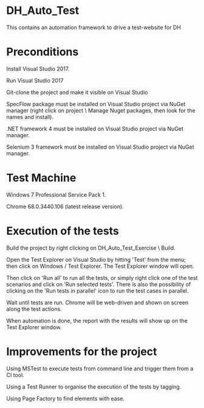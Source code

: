 # DH_Auto_Test
This contains an automation framework to drive a test-website for DH

# Preconditions

Install Visual Studio 2017.

Run Visual Studio 2017

Git-clone the project and make it visible on Visual Studio

SpecFlow package must be installed on Visual Studio project via NuGet manager (right click on project \ Manage Nuget packages, then look for the names and install).

.NET framework 4 must be installed on Visual Studio project via NuGet manager.

Selenium 3 framework must be installed on Visual Studio project via NuGet manager.

# Test Machine

Windows 7 Professional Service Pack 1.

Chrome 68.0.3440.106 (latest release version).

# Execution of the tests

Build the project by right clicking on DH_Auto_Test_Exercise \ Build.

Open the Test Explorer on Visual Studio by hitting 'Test' from the menu; then click on Windows / Test Explorer.
The Test Explorer window will open.

Then click on 'Run all' to run all the tests, or simply right click one of the test scenarios and click on 'Run selected tests'. There is also the possibility of clicking on the 'Run tests in parallel' icon to run the test cases in parallel.

Wait until tests are run. Chrome will be web-driven and shown on screen along the test actions.

When automation is done, the report with the results will show up on the Test Explorer window.

# Improvements for the project

Using MSTest to execute tests from command line and trigger them from a CI tool.

Using a Test Runner to organise the execution of the tests by tagging.

Using Page Factory to find elements with ease.
